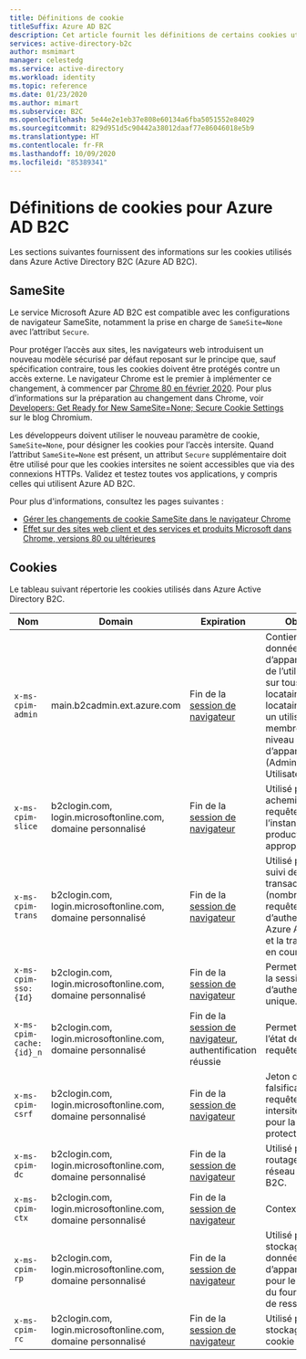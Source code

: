 ```yaml
---
title: Définitions de cookie
titleSuffix: Azure AD B2C
description: Cet article fournit les définitions de certains cookies utilisés dans Azure Active Directory B2C.
services: active-directory-b2c
author: msmimart
manager: celestedg
ms.service: active-directory
ms.workload: identity
ms.topic: reference
ms.date: 01/23/2020
ms.author: mimart
ms.subservice: B2C
ms.openlocfilehash: 5e44e2e1eb37e808e60134a6fba5051552e84029
ms.sourcegitcommit: 829d951d5c90442a38012daaf77e86046018e5b9
ms.translationtype: HT
ms.contentlocale: fr-FR
ms.lasthandoff: 10/09/2020
ms.locfileid: "85389341"
---
```

# <a name="cookies-definitions-for-azure-ad-b2c"></a>Définitions de cookies pour Azure AD B2C

Les sections suivantes fournissent des informations sur les cookies utilisés dans Azure Active Directory B2C (Azure AD B2C).

## <a name="samesite"></a>SameSite

Le service Microsoft Azure AD B2C est compatible avec les configurations de navigateur SameSite, notamment la prise en charge de `SameSite=None` avec l’attribut `Secure`.

Pour protéger l’accès aux sites, les navigateurs web introduisent un nouveau modèle sécurisé par défaut reposant sur le principe que, sauf spécification contraire, tous les cookies doivent être protégés contre un accès externe. Le navigateur Chrome est le premier à implémenter ce changement, à commencer par [Chrome 80 en février 2020](https://www.chromium.org/updates/same-site). Pour plus d’informations sur la préparation au changement dans Chrome, voir [Developers: Get Ready for New SameSite=None; Secure Cookie Settings](https://blog.chromium.org/2019/10/developers-get-ready-for-new.html) sur le blog Chromium.

Les développeurs doivent utiliser le nouveau paramètre de cookie, `SameSite=None`, pour désigner les cookies pour l’accès intersite. Quand l’attribut `SameSite=None` est présent, un attribut `Secure` supplémentaire doit être utilisé pour que les cookies intersites ne soient accessibles que via des connexions HTTPs. Validez et testez toutes vos applications, y compris celles qui utilisent Azure AD B2C.

Pour plus d'informations, consultez les pages suivantes :

* [Gérer les changements de cookie SameSite dans le navigateur Chrome](../active-directory/develop/howto-handle-samesite-cookie-changes-chrome-browser.md)
* [Effet sur des sites web client et des services et produits Microsoft dans Chrome, versions 80 ou ultérieures](https://support.microsoft.com/help/4522904/potential-disruption-to-customer-websites-in-latest-chrome)

## <a name="cookies"></a>Cookies

Le tableau suivant répertorie les cookies utilisés dans Azure Active Directory B2C.

| Nom | Domain | Expiration | Objectif |
| ----------- | ------ | -------------------------- | --------- |
| `x-ms-cpim-admin` | main.b2cadmin.ext.azure.com | Fin de la [session de navigateur](session-behavior.md) | Contient les données d’appartenance de l’utilisateur sur tous les locataires. Les locataires dont un utilisateur est membre et son niveau d’appartenance (Admin ou Utilisateur). |
| `x-ms-cpim-slice` | b2clogin.com, login.microsoftonline.com, domaine personnalisé | Fin de la [session de navigateur](session-behavior.md) | Utilisé pour acheminer les requêtes vers l’instance de production appropriée. |
| `x-ms-cpim-trans` | b2clogin.com, login.microsoftonline.com, domaine personnalisé | Fin de la [session de navigateur](session-behavior.md) | Utilisé pour le suivi des transactions (nombre de requêtes d’authentification Azure AD B2C) et la transaction en cours. |
| `x-ms-cpim-sso:{Id}` | b2clogin.com, login.microsoftonline.com, domaine personnalisé | Fin de la [session de navigateur](session-behavior.md) | Permet de gérer la session d’authentification unique. |
| `x-ms-cpim-cache:{id}_n` | b2clogin.com, login.microsoftonline.com, domaine personnalisé | Fin de la [session de navigateur](session-behavior.md), authentification réussie | Permet de gérer l’état de la requête. |
| `x-ms-cpim-csrf` | b2clogin.com, login.microsoftonline.com, domaine personnalisé | Fin de la [session de navigateur](session-behavior.md) | Jeton de falsification de requête intersites utilisé pour la protection CRSF. |
| `x-ms-cpim-dc` | b2clogin.com, login.microsoftonline.com, domaine personnalisé | Fin de la [session de navigateur](session-behavior.md) | Utilisé pour le routage du réseau Azure AD B2C. |
| `x-ms-cpim-ctx` | b2clogin.com, login.microsoftonline.com, domaine personnalisé | Fin de la [session de navigateur](session-behavior.md) | Context |
| `x-ms-cpim-rp` | b2clogin.com, login.microsoftonline.com, domaine personnalisé | Fin de la [session de navigateur](session-behavior.md) | Utilisé pour le stockage des données d’appartenance pour le locataire du fournisseur de ressources. |
| `x-ms-cpim-rc` | b2clogin.com, login.microsoftonline.com, domaine personnalisé | Fin de la [session de navigateur](session-behavior.md) | Utilisé pour le stockage du cookie de relais. |
